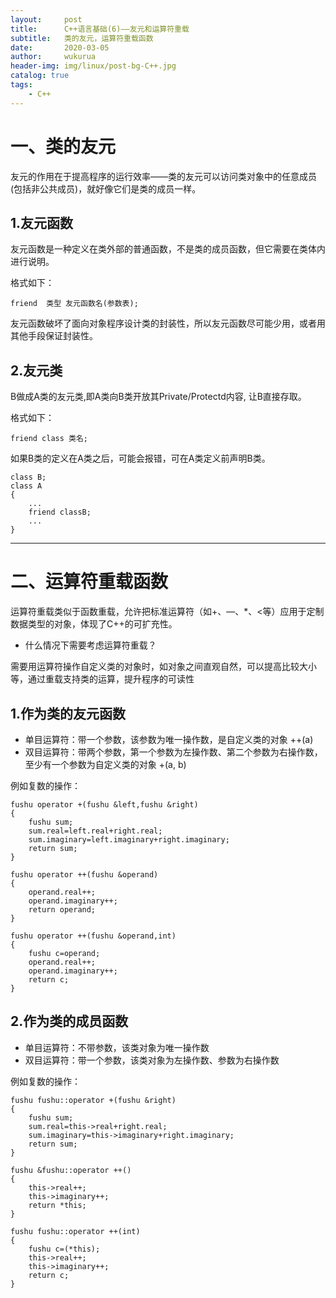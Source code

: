 ```yaml
---
layout:     post
title:      C++语言基础(6)——友元和运算符重载
subtitle:   类的友元，运算符重载函数
date:       2020-03-05
author:     wukurua
header-img: img/linux/post-bg-C++.jpg
catalog: true
tags:
    - C++
---
```


# 一、类的友元 #
友元的作用在于提高程序的运行效率——类的友元可以访问类对象中的任意成员(包括非公共成员)，就好像它们是类的成员一样。
## 1.友元函数 ##
友元函数是一种定义在类外部的普通函数，不是类的成员函数，但它需要在类体内进行说明。

格式如下：

	friend  类型 友元函数名(参数表);

友元函数破坏了面向对象程序设计类的封装性，所以友元函数尽可能少用，或者用其他手段保证封装性。

## 2.友元类 ##
B做成A类的友元类,即A类向B类开放其Private/Protectd内容, 让B直接存取。

格式如下：

    friend class 类名;

如果B类的定义在A类之后，可能会报错，可在A类定义前声明B类。

	class B;
	class A
	{
		...
		friend classB;
		...
	}

----------

# 二、运算符重载函数 #
运算符重载类似于函数重载，允许把标准运算符（如+、—、*、<等）应用于定制数据类型的对象，体现了C++的可扩充性。

- 什么情况下需要考虑运算符重载？

需要用运算符操作自定义类的对象时，如对象之间直观自然，可以提高比较大小等，通过重载支持类的运算，提升程序的可读性

## 1.作为类的友元函数 ##
- 单目运算符：带一个参数，该参数为唯一操作数，是自定义类的对象  ++(a)
- 双目运算符：带两个参数，第一个参数为左操作数、第二个参数为右操作数，至少有一个参数为自定义类的对象
   +(a, b)
  
例如复数的操作：

	fushu operator +(fushu &left,fushu &right)
	{
		fushu sum;
		sum.real=left.real+right.real;
		sum.imaginary=left.imaginary+right.imaginary;
		return sum;
	}

	fushu operator ++(fushu &operand)
	{
		operand.real++;
		operand.imaginary++;
		return operand;
	}
	
	fushu operator ++(fushu &operand,int)
	{
		fushu c=operand;
		operand.real++;
		operand.imaginary++;
		return c;
	}

## 2.作为类的成员函数 ##
- 单目运算符：不带参数，该类对象为唯一操作数 
- 双目运算符：带一个参数，该类对象为左操作数、参数为右操作数  

例如复数的操作：

	fushu fushu::operator +(fushu &right)
	{
		fushu sum;
		sum.real=this->real+right.real;
		sum.imaginary=this->imaginary+right.imaginary;
		return sum;
	}
	
	fushu &fushu::operator ++()
	{
		this->real++;
		this->imaginary++;
		return *this;
	}
	
	fushu fushu::operator ++(int)
	{
		fushu c=(*this);
		this->real++;
		this->imaginary++;
		return c;
	}